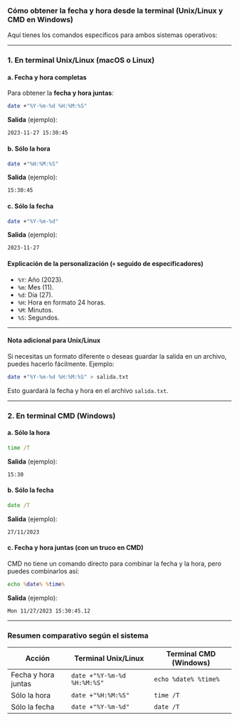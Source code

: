 ### **Cómo obtener la fecha y hora desde la terminal (Unix/Linux y CMD en Windows)**

Aquí tienes los comandos específicos para ambos sistemas operativos:

---

### **1. En terminal Unix/Linux (macOS o Linux)**

#### **a. Fecha y hora completas**
Para obtener la **fecha y hora juntas**:
```bash
date +"%Y-%m-%d %H:%M:%S"
```
**Salida** (ejemplo):
```
2023-11-27 15:30:45
```

#### **b. Sólo la hora**
```bash
date +"%H:%M:%S"
```
**Salida** (ejemplo):
```
15:30:45
```

#### **c. Sólo la fecha**
```bash
date +"%Y-%m-%d"
```
**Salida** (ejemplo):
```
2023-11-27
```

#### **Explicación de la personalización (`+` seguido de especificadores)**
- `%Y`: Año (2023).
- `%m`: Mes (11).
- `%d`: Día (27).
- `%H`: Hora en formato 24 horas.
- `%M`: Minutos.
- `%S`: Segundos.

---

#### **Nota adicional para Unix/Linux**
Si necesitas un formato diferente o deseas guardar la salida en un archivo, puedes hacerlo fácilmente. Ejemplo:
```bash
date +"%Y-%m-%d %H:%M:%S" > salida.txt
```  
Esto guardará la fecha y hora en el archivo `salida.txt`.

---

### **2. En terminal CMD (Windows)**

#### **a. Sólo la hora**
```cmd
time /T
```
**Salida** (ejemplo):
```
15:30
```

#### **b. Sólo la fecha**
```cmd
date /T
```
**Salida** (ejemplo):
```
27/11/2023
```

#### **c. Fecha y hora juntas (con un truco en CMD)**
CMD no tiene un comando directo para combinar la fecha y la hora, pero puedes combinarlos así:
```cmd
echo %date% %time%
```
**Salida** (ejemplo):
```
Mon 11/27/2023 15:30:45.12
```

---

### **Resumen comparativo según el sistema**

| **Acción**         | **Terminal Unix/Linux**              | **Terminal CMD (Windows)**    |
|---------------------|--------------------------------------|--------------------------------|
| Fecha y hora juntas | `date +"%Y-%m-%d %H:%M:%S"`         | `echo %date% %time%`          |
| Sólo la hora        | `date +"%H:%M:%S"`                 | `time /T`                     |
| Sólo la fecha       | `date +"%Y-%m-%d"`                 | `date /T`                     |

